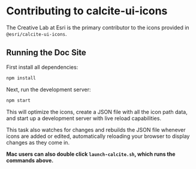 # Contributing to calcite-ui-icons

The Creative Lab at Esri is the primary contributor to the icons provided in `@esri/calcite-ui-icons`.

## Running the Doc Site

First install all dependencies:

```sh
npm install
```

Next, run the development server:

```sh
npm start
```

This will optimize the icons, create a JSON file with all the icon path data, and start up a development server with live reload capabilities.

This task also watches for changes and rebuilds the JSON file whenever icons are added or edited, automatically reloading your browser to display changes as they come in.

**Mac users can also double click `launch-calcite.sh`, which runs the commands above.**
